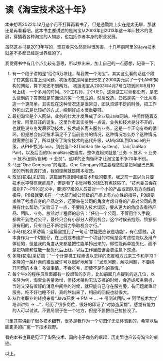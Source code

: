 # 读《淘宝技术这十年》
本来想着2022年12月这个月不打算再看书了，但是通勤路上实在是太无聊，那就还是再看看吧。这本书主要讲述的是淘宝从2003年到2013年这十年间技术的发展，穿插着各种淘宝的人物志，也包括作者本身的职业发展。

虽然这本书是2013年写的，现在看来依然觉得很厉害，十几年前阿里的Java技术就差不多都已经是世界级的了。

我觉得书中有几个点比较有意思，所以拎出来，加上自己的一点感想，记录一下。

1. 有一个段子讲的是“给你5万块钱，帮我做一个淘宝”。其实这么看的话这个段子在某些程度上没问题，初版淘宝是阿里巴巴花了2000美元买了一个LAMP架构的网站，算下来还不到两万。
初版淘宝从2003年4月7号立项到同年5月10号上线，一个多月的时间。3个工程师，2个UED，连测试工程师都没有，是怎么做到的？答案就是前面说的买一个现成的，然后改造。显然是买一个比从零造一个更简单。其实现在这种情况还是很常见，团队资源不足的时候，把工作外包出去是比较好的方式，控制好成本很重要呀。
2. 最初淘宝是个人网站，业务的壮大才发展成了企业级Java网站，中间伴随着支付宝、阿里旺旺的诞生。这里作者其实提到一点说，业务和技术是分不开的，也就是说业务发展驱动技术，技术成长再去服务业务，这是一个正向有益的循环。但是总会出现技术满足不了当前业务的情况，这种情况怎么办？这种情况就需要创新了。所以就有了淘宝技术的迭代升级，从MySQL到Oracle的升级，从PHP换到Java，到创造TFS(TaoBao file system)、Tair(TaoBao Pair)，以及后面的OcenaBase数据库。整体连起来就是“业务 -> 技术 -> 业务 -> 技术(创新/自研) -> 业务”。这样的正向循环才让淘宝差不多20年不倒。
3. 马云“One Company”的理念。One Company的主要理念就是把阿里巴巴集团的所有资源打通，我的理解就是降本增效。
4. 放翁(花名)采访篇，这篇里有提到阿里技术P级的要求，我之前一直以为只要技术水平够高就能高P，但是看了书觉得我的想法有点狭隘了。“技术委员会在级别P7～P9的定义中，要求P7级的人员要对一个小的产品或团队有方向性的指导，P8级就要求在一个大部门或公司级的产品上有方向性的指导，P9级要求除了考虑自身的产品之外，还要站在公司的角度考虑自身的产品对公司的发展有什么帮助。”又验证了一点，不要陷入技术误区，要从更大的角度去看待产品、团队、业务。放翁对工程师的忠告：“任何一个公司，不管用什么手段，都做不到绝对公平，最终只会有小部分人得到机会。这个时候去抱怨、愤怒都没有用的，只有自己不断地努力争取机会才行。”
5. 小马(花名)采访篇：这篇里提到了一句话“性能更应该是功能”，有点感触。我本身作为一个切图仔，在上线或者维护一个项目的时候是会考虑性能以及用户体验的，但是我的角度从来都是把性能单拎出来的，即性能再单独优化，而不是把功能和性能一起优化后上线。以后工作里应该会更注意下这点。
6. 多隆(花名)采访篇：“一个计算机工程师该以怎样的态度和方式来工作和学习？多隆的一条朴素的建议或许可以很好地解答：“发现问题，解决问题，不要绕开问题的本身；多做事情，不会吃亏，即使不是你的事情。”
7. 每个牛x的程序员后面都有一段艰苦的岁月，比如前面几点提到的这几位，以多隆为例，淘宝业务量激增，但技术架构无法支撑的时候，会造成服务宕机，当时又没有很好的消息中间件的时候，就只能自己守在服务旁，有问题就重启服务，吃不好也睡不好。真的熬出来了，相应的回报也就很大。
8. 从作者职业的转换来看“Java开发 -> PM -> ... -> 带测试团队 -> 阿里技术大学培训讲师  -> ...”，经历了很多岗位，很好的印证了“时势造英雄”。感觉有能力的人可以试试，不要局限于在一个地方，但是不要把自己拉扯没了。

书里其实讲到了很多技术细节，很多是我作为一个切图仔无法体验到的，希望以后能更多的扩宽一下技术视野。

看完本书也算是见证了淘系技术、国内电子商务的崛起，历史里也应该有淘宝的痕迹。

以上。